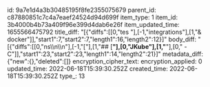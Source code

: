 id: 9a7e1d4a3b30485195f8fe2355075679
parent_id: c87880851c7c4a7eaef24524d94d699f
item_type: 1
item_id: 3b4000b4b73a409f96e399d4dab6e26f
item_updated_time: 1655566475792
title_diff: "[{\"diffs\":[[0,\"tes \"],[-1,\"integrations\"],[1,\"& docker\"]],\"start1\":7,\"start2\":7,\"length1\":16,\"length2\":12}]"
body_diff: "[{\"diffs\":[[0,\"ns\\\n\\\n\"],[-1,\"[\"],[1,\"## [**\"],[0,\"JKube\"],[1,\"**\"],[0,\" - C\"]],\"start1\":23,\"start2\":23,\"length1\":14,\"length2\":21}]"
metadata_diff: {"new":{},"deleted":[]}
encryption_cipher_text: 
encryption_applied: 0
updated_time: 2022-06-18T15:39:30.252Z
created_time: 2022-06-18T15:39:30.252Z
type_: 13
